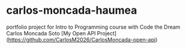 # carlos-moncada-haumea
portfolio project for Intro to Programming course with Code the Dream
Carlos Moncada Soto 
[My Open API Project] (https://github.com/CarlosM2026/CarlosMoncada-open-api)